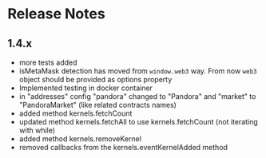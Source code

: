# Release Notes

## 1.4.x
- more tests added
- isMetaMask detection has moved from `window.web3` way. From now `web3` object should be provided as options property
- Implemented testing in docker container
- in "addresses" config "pandora" changed to "Pandora" and "market" to "PandoraMarket" (like related contracts names)
- added method kernels.fetchCount
- updated method kernels.fetchAll to use kernels.fetchCount (not iterating with while)
- added method kernels.removeKernel
- removed callbacks from the kernels.eventKernelAdded method